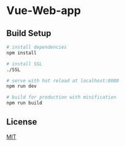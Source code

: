 # Vue-Web-app

## Build Setup

``` bash
# install dependencies
npm install

# install SSL
./SSL

# serve with hot reload at localhost:8080
npm run dev

# build for production with minification
npm run build
```

## License
[MIT](https://github.com/andy19974a22/vue-web-app/blob/master/LICENSE)
